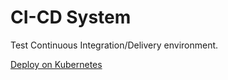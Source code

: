 # CI-CD System #

Test Continuous Integration/Delivery environment.

[Deploy on Kubernetes](kubernetes/README.md)
